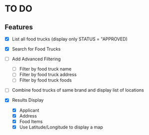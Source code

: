 # TO DO
## Features
- [x] List all food trucks (display only STATUS = "APPROVED)
- [x] Search for Food Trucks
- [ ] Add Advanced Filtering
  - [ ] Filter by food truck name
  - [ ] Filter by food truck address
  - [ ] Filter by food truck foods
- [ ] Combine food trucks of same brand and display list of locations

- [x] Results Display
  - [x] Applicant
  - [x] Address
  - [x] Food Items
  - [x] Use Latitude/Longitude to display a map